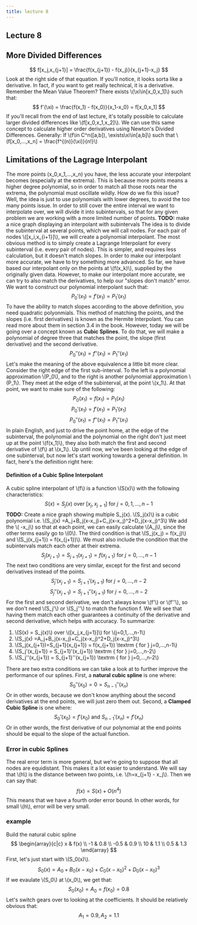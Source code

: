 ```yaml
---
title: lecture 8
---
```

## Lecture 8
## More Divided Differences
$$
f[x_j,x_{j+1}] = \frac{f(x_{j+1}) - f(x_j)}{x_{j+1}-x_j}
$$
Look at the right side of that equation. If you'll notice, it looks sorta like a derivative. In fact, if you want to get really technical, it is a derivative.
Remember the Mean Value Theorem?
There exists \\(\xi\in[x_0,x_1]\\) such that:
$$
f'(\xi) =  \frac{f(x_1) - f(x_0)}{x_1-x_0} = f[x_0,x_1]
$$
If you'll recall from the end of last lecture, it's totally possible to calculate larger divided differences like \\(f[x_0,x_1,x_2]\\). We can use this same concept to calculate higher order derivatives using Newton's Divided Differences. Generally:
If \\(f\in C^n([a,b]), \exists\xi\in[a,b]\\) such that \\(f[x_0,...,x_n] = \frac{f^{(n)}(\xi)}{n!}\\)

## Limitations of the Lagrage Interpolant
The more points (x_0,x_1,...,x_n) you have, the less accurate your interpolant becomes (especially at the extrema). This is because more points means a higher degree polynomial, so in order to match all those roots near the extrema, the polynomial must oscillate wildly.
How do we fix this issue?
Well, the idea is just to use polynomials with lower degrees, to avoid the too many points issue. In order to still cover the entire interval we want to interpolate over, we will divide it into subintervals, so that for any given problem we are working with a more limited number of points.
**TODO:** make a nice graph displaying an interpolant with subintervals
The idea is to divide the subinterval at several points, which we will call nodes. For each pair of nodes \\([x_i,x_{i+1}]\\), we will create a polynomial interpolant.
The most obvious method is to simply create a Lagrange Interpolant for every subinterval (i.e. every pair of nodes). This is simpler, and requires less calculation, but it doesn't match slopes.
In order to make our interpolant more accurate, we have to try something more advanced. So far, we have based our interpolant only on the points at \\(f(x_k)\\), supplied by the originally given data.
However, to make our interpolant more accurate, we can try to also match the derivatives, to help our "slopes don't match" error. We want to construct our polynomial interpolant such that:
$$
P_0'(x_1) = f'(x_1) = P_1'(x_1)
$$
To have the ability to match slopes according to the above definition, you need quadratic polyonmials. This method of matching the points, and the slopes (i.e. first derivatives) is known as the Hermite Interpolant. You can read more about them in section 3.4 in the book.
However, today we will be going over a concept known as **Cubic Splines**. To do that, we will make a polynomial of degree three that matches the point, the slope (first derivative) and the second derivative.
$$
P_0''(x_1) = f''(x_1) = P_1''(x_1)
$$
Let's make the meaning of the above equivalence a little bit more clear. Consider the right edge of the first sub-interval. To the left is a polynomial approximation \\(P_0\\), and to the right is another polynomial approximation \\(P_1\\). They meet at the edge of the subinterval, at the point \\(x_1\\). At that point, we want to make sure of the following:
$$
P_0(x_1) = f(x_1) = P_1(x_1)
$$
$$
P_0'(x_1) = f'(x_1) = P_1'(x_1)
$$
$$
P_0''(x_1) = f''(x_1) = P_1''(x_1)
$$
In plain English, and just to drive the point home, at the edge of the subinterval, the polynomial and the polynomial on the right don't just meet up at the point \\(f(x_1)\\), they also both match the first and second derivative of \\(f\\) at \\(x_1\\).
Up until now, we've been looking at the edge of one subinterval, but now let's start working towards a general definition. In fact, here's the definition right here:
#### Definition of a Cubic Spline Interpolant
A cubic spline interpolant of \\(f\\) is a function \\(S(x)\\) with the following characteristics:
$$
S(x) = S_j(x) \textrm{ over } [x_j,x_{j=1}] \textrm{ for } j=0,1,...,n-1
$$
**TODO:** Create a nice graph showing multiple S_j(x).
\\(S_j(x)\\) is a cubic polynomial i.e. \\(S_j(x) =A_j+B_j(x-x_j)+C_j(x-x_j)^2+D_j(x-x_j)^3\\)
We add the \\( -x_j\\) so that at each point, we can easily calculate \\(A_j\\), since the other terms easily go to \\(0\\).
The third condition is that \\(S_j(x_j) = f(x_j)\\) and \\(S_j(x_{j+1}) = f(x_{j+1})\\). We must also include the condition that the subintervals match each other at their extrema.
$$
S_j(x_{j+1})=S_{j+1}(x_{j+1}) = f(x_{j+1}) \textrm { for } j=0,...,n-1
$$
The next two conditions are very similar, except for the first and second derivatives instead of the points.
$$
S_j'(x_{j+1}) = S_{j+1}'(x_{j+1}) \textrm { for } j=0,...,n-2
$$
$$
S_j''(x_{j+1}) = S_{j+1}''(x_{j+1}) \textrm { for } j=0,...,n-2
$$
For the first and second derivative, we don't always know \\(f'\\) or \\(f''\\), so we don't need \\(S_j'\\) or \\(S_j''\\) to match the function f. We will see that having them match each other guarantees a continuity of the derivative and second derivative, which helps with accuracy.
To summarize:
1. \\(S(x) = S_j(x)\\) over \\([x_j,x_{j=1}]\\) for \\(j=0,1,...,n-1\\)
2. \\(S_j(x) =A_j+B_j(x-x_j)+C_j(x-x_j)^2+D_j(x-x_j)^3\\)
3. \\(S_j(x_{j+1})=S_{j+1}(x_{j+1}) = f(x_{j+1}) \textrm { for } j=0,...,n-1\\)
4. \\(S_j'(x_{j+1}) = S_{j+1}'(x_{j+1}) \textrm { for } j=0,...,n-2\\)
5. \\(S_j''(x_{j+1}) = S_{j+1}''(x_{j+1}) \textrm { for } j=0,...,n-2\\)

There are two extra conditions we can take a look at to further improve the performance of our splines.
First, a **natural cubic spline** is one where:
$$
S_0''(x_0) = 0 = S_{n-1}''(x_n)
$$
Or in other words, because we don't know anything about the second derivatives at the end points, we will just zero them out.
Second, a **Clamped Cubic Spline** is one where:
$$
S_0'(x_0) = f'(x_0) \textrm{ and } S_{n-1}'(x_n) = f'(x_n)
$$
Or in other words, the first derivative of our polynomial at the end points should be equal to the slope of the actual function.

### Error in cubic Splines
The real error term is more general, but we're going to suppose that all nodes are equidistant. This makes it a lot easier to understand. We will say that \\(h\\) is the distance between two points, i.e. \\(h=x_{j+1} - x_j\\).
Then we can say that:
$$
f(x) = S(x) + O(n^4)
$$
This means that we have a fourth order error bound. In other words, for small \\(h\\), error will be very small.
### example
Build the natural cubic spline
$$
\begin{array}{c|c}
x & f(x) \\
-1 & 0.8 \\
-0.5 & 0.9 \\
10 & 1.1 \\
0.5 & 1.3
\end{array}
$$
First, let's just start with \\(S_0(x)\\).
$$
S_0(x) =A_0+B_0(x-x_0)+C_0(x-x_0)^2+D_0(x-x_0)^3
$$
If we evaulate \\(S_0\\) at \\(x_0\\), we get that:
$$
S_0(x_0) = A_0 = f(x_0) = 0.8
$$
Let's switch gears over to looking at the coefficients. It should be relatively obvious that:
$$
A_1 = 0.9, A_2 = 1.1
$$
